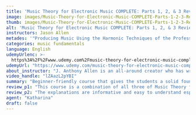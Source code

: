 ```yaml
---
title: 'Music Theory for Electronic Music COMPLETE: Parts 1, 2, & 3 Review'
image: images/Music-Theory-for-Electronic-Music-COMPLETE-Parts-1-2-3-Review.jpeg
thumb: images/Music-Theory-for-Electronic-Music-COMPLETE-Parts-1-2-3-Review.jpeg
alt: 'Music Theory for Electronic Music COMPLETE: Parts 1, 2, & 3 Review'
instructors: Jason Allen
metades: '"Producing Music Using the Harmonic Techniques of the Professionals!"'
categories: music fundamentals
language: English
udemyUrlenc: >-
  https%3A%2F%2Fwww.udemy.com%2Fmusic-theory-for-electronic-music-complete-parts-1-2-3%2F
udemyUrl: "https://www.udemy.com/music-theory-for-electronic-music-complete-parts-1-2-3/"
about_instructor: "J. Anthony Allen is an all-around creator who has written for the Minnesota Orchestra, and some of his works that was developed for film, TV, and radio. He has two Master’s degrees in music composition and electronic music and a bachelor’s degree in guitar performance. If you run into him on the street, he prefers to be called as J."
video_handle: "lZAazL2pYBI"
summary: "Beginner-friendly course that gives the students a solid foundation on music theory. It gives a lot of techniques that motivate the students to go and improvise on their own."
review_p1: "This course is a combination of all three of Music Theory for Electronic Musicians classes which are: Music Theory for Electronic Musicians, and Music Theory for Electronic Musicians 2, and Music Theory for Electronic Musicians 3. This course doesn’t require any instruments nor any background in music. It has a manual for beginners in producing music using the harmonic techniques of the professionals. This course will help you improve your tracks by understanding how to build chords and melodies that work together, use the circle of fifths to generate new ideas for your own tracks, understand and apply minor chords and work within minor keys to write compelling melodies and baselines. "
review_p2: "The explanations are informative and easy to understand especially for beginners. The instructor is engaging and incorporates humor in his lectures. He covers the material in depth and gives real-world applications and examples which contains a good balance between theory and practical application. The in-depth song analysis sections are also useful. The approach of the courses is what people wanting to produce on Ableton wants to see: the teacher opens the piano roll, starts drawing notes, explaining concepts, messing around with the notes while explaining why he is doing so, etc. This course is very effective and to the point which is really good for amateurs."
agent: "Katharina"
draft: false
---
```


